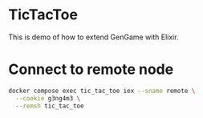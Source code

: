 # TicTacToe

This is demo of how to extend GenGame with Elixir.

# Connect to remote node

```bash
docker compose exec tic_tac_toe iex --sname remote \
  --cookie g3ng4m3 \
  --remsh tic_tac_toe
```
